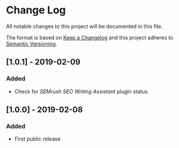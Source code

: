 # Change Log
All notable changes to this project will be documented in this file.

The format is based on [Keep a Changelog](http://keepachangelog.com/)
and this project adheres to [Semantic Versioning](http://semver.org/).

## [1.0.1] - 2019-02-09
### Added
 - Check for _SEMrush SEO Writing Assistant_ plugin status.

## [1.0.0] - 2019-02-08
### Added
 - First public release
